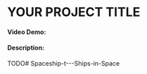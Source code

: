 # YOUR PROJECT TITLE
#### Video Demo:  <URL HERE>
#### Description:
TODO#   S p a c e s h i p - t - - - S h i p s - i n - S p a c e  
 